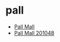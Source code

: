 # pall

 * [Pall Mall](../../index/p/pall-mall-201048.json)
 * [Pall Mall 201048](../../index/p/pall-mall-201048.json)
